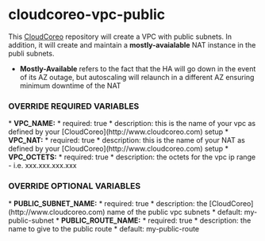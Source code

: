 cloudcoreo-vpc-public
=====================

This [CloudCoreo](http://www.cloudcoreo.com) repository will create a VPC with public subnets. In addition, it will create and maintain a <b>mostly-avaialable</b> NAT instance in the publi subnets.

* <b>Mostly-Available</b> refers to the fact that the HA will go down in the event of its AZ outage, but autoscaling will relaunch in a different AZ ensuring minimum downtime of the NAT

<h3>OVERRIDE REQUIRED VARIABLES</h3>
* <b>VPC_NAME:</b>
  * required: true
  * description: this is the name of your vpc as defined by your [CloudCoreo](http://www.cloudcoreo.com) setup
* <b>VPC_NAT:</b>
  * required: true
  * description: this is the name of your NAT as defined by your [CloudCoreo](http://www.cloudcoreo.com) setup
* <b>VPC_OCTETS:</b>
  * required: true
  * description: the octets for the vpc ip range - i.e. xxx.xxx.xxx.xxx

<h3>OVERRIDE OPTIONAL VARIABLES</h3>
* <b>PUBLIC_SUBNET_NAME:</b>
  * required: true
  * description: the [CloudCoreo](http://www.cloudcoreo.com) name of the public vpc subnets
  * default: my-public-subnet
* <b>PUBLIC_ROUTE_NAME:</b>
  * required: true
  * description: the name to give to the public route
  * default: my-public-route